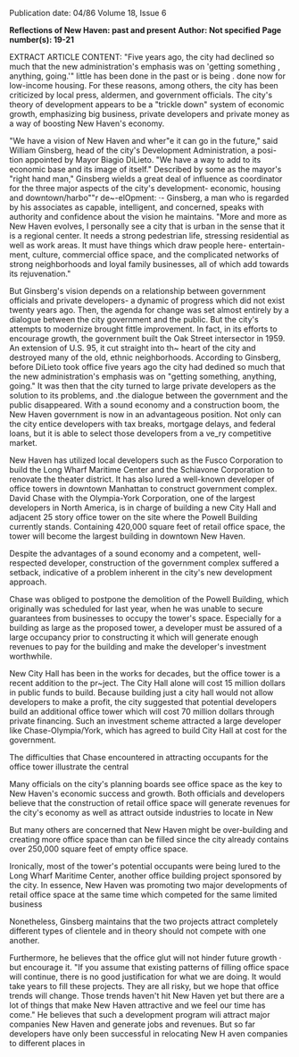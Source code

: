Publication date: 04/86
Volume 18, Issue 6

**Reflections of New Haven: past and present**
**Author: Not specified**
**Page number(s): 19-21**

EXTRACT ARTICLE CONTENT:
"Five years ago, the 
city had declined so 
much that the new 
administration's 
emphasis was on 
'getting something , 
anything, going.'" 
little has been done in the past or is 
being . done now 
for 
low-income 
housing. For these reasons, among 
others, the city has been criticized by 
local press, aldermen, and government 
officials. The city's theory of 
development appears to be a "trickle 
down" system of economic growth, 
emphasizing big business, 
private 
developers and private money as a 
way of boosting New Haven's 
economy. 

"We have a vision of New Haven and 
wher"e it can go in the future," said 
William Ginsberg, head of the city's 
Development Administration, a posi-
tion appointed by Mayor Biagio 
DiLieto. "We have a way to add to its 
economic base and its image of itself." 
Described by some as the mayor's 
"right hand man," Ginsberg wields a 
great deal of influence as coordinator 
for the three major aspects of the city's 
development- economic, housing 
and downtown/harbo""r de~-elOpment: ·-
Ginsberg, a man who is regarded by 
his associates as capable, intelligent, 
and concerned, speaks with authority 
and confidence about the vision he 
maintains. "More and more as New 
Haven evolves, I personally see a city 
that is urban in the sense that it is a 
regional center. It needs a strong 
pedestrian life, stressing residential as 
well as work areas. It must have things 
which draw people here- entertain-
ment, culture, commercial office 
space, and the complicated networks of 
strong neighborhoods and loyal family 
businesses, all of which add towards its 
rejuvenation." 

But Ginsberg's vision depends on a 
relationship between government 
officials and private developers- a 
dynamic of progress which did not 
exist twenty years ago. Then, the 
agenda for change was set almost 
entirely by a dialogue between the city 
government and the public. But the 
city's attempts to modernize brought 
fittle improvement. In fact, in its 
efforts 
to encourage growth, 
the 
government built the Oak Street 
intersector in 1959. An extension of 
U.S. 95, it cut straight into th~ heart of 
the city and destroyed many of the old, 
ethnic neighborhoods. According to 
Ginsberg, before DiLieto took office 
five years ago the city had dedined so 
much that the new administration's 
emphasis was on "getting something, 
anything, going." It was then that the 
city turned to large private developers 
as the solution to its problems, and .the 
dialogue between the government and 
the public disappeared. With a sound 
economy and a construction boom, the 
New Haven government is now in an 
advantageous position. Not only can 
the city entice developers with tax 
breaks, mortgage delays, and federal 
loans, but it is able to select those 
developers from a ve_ry competitive 
market. 

New Haven has utilized 
local 
developers such as the 
Fusco 
Corporation to build the Long Wharf 
Maritime Center and the Schiavone 
Corporation to renovate the theater 
district. It has also lured a well-known 
developer of office towers in downtown 
Manhattan 
to 
construct 
government complex. David Chase 
with the Olympia-York Corporation, 
one of the largest developers in North 
America, is in charge of building a new 
City Hall and adjacent 25 story office 
tower on the site where the Powell 
Building currently stands. Containing 
420,000 square feet of retail office 
space, the tower will become the 
largest building in downtown New 
Haven. 

Despite the advantages of a sound 
economy and a 
competent, 
well-
respected developer, construction of 
the government complex suffered a 
setback, 
indicative 
of a 
problem 
inherent in the city's new development 
approach. 

Chase 
was obliged to 
postpone the demolition of the Powell 
Building, which originally 
was 
scheduled for last year, when he was 
unable to secure guarantees from 
businesses to occupy the tower's space. 
Especially for a building as large as the 
proposed tower, a developer must be 
assured of a large occupancy prior to 
constructing it which will generate 
enough 
revenues to pay for the 
building and make the developer's 
investment worthwhile. 

New City Hall has been in the works 
for decades, but the office tower is a 
recent addition to the pr~ject. The 
City Hall alone will cost 15 million 
dollars in public funds to build. 
Because building just a city hall would 
not allow developers to make a profit, 
the city suggested that potential 
developers build an additional office 
tower which will cost 70 million dollars 
through private financing. Such an 
investment scheme attracted a large 
developer like Chase-Olympia/York, 
which has agreed to build City Hall at 
cost for the government. 

The difficulties that Chase 
encountered in attracting occupants 
for the office tower illustrate the central


Many officials on the city's planning 
boards see office space as the key to 
New Haven's economic success and 
growth. Both officials and developers 
believe that the construction of retail 
office space will generate revenues for 
the city's economy as well as attract 
outside industries to locate in New 

But 
many others are 
concerned that New Haven might be 
over-building and creating more office 
space than can be filled since the city 
already contains over 250,000 square 
feet of empty office space. 

Ironically, 
most of the 
tower's 
potential occupants were being lured to 
the Long Wharf Maritime Center, 
another office building project 
sponsored by the city. In essence, New 
Haven was promoting two major 
developments of retail office space at 
the same time which competed for the 
same limited 
business 

Nonetheless, Ginsberg maintains that 
the two projects attract completely 
different types of clientele and in 
theory should not compete with one 
another. 

Furthermore, he believes that the 
office glut will not hinder future 
growth · but encourage it. "If you 
assume that existing patterns of filling 
office space will continue, there is no 
good justification for what we are 
doing. It would take years to fill these 
projects. They are all risky, but we 
hope that office trends will change. 
Those trends haven't hit New Haven 
yet but there are a lot of things that 
make New Haven attractive and we 
feel our time has come." He believes 
that such a development program wili 
attract 
major companies 
New 
Haven and generate jobs and 
revenues. But so far developers have 
only been successful in relocating New 
H aven companies to different places in